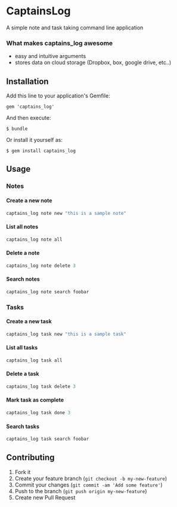 # CaptainsLog

A simple note and task taking command line application

### What makes captains_log awesome
* easy and intuitive arguments
* stores data on cloud storage (Dropbox, box, google drive, etc..)
## Installation

Add this line to your application's Gemfile:

    gem 'captains_log'

And then execute:

    $ bundle

Or install it yourself as:

    $ gem install captains_log

## Usage

### Notes

#### Create a new note

```ruby
captains_log note new "this is a sample note"
```

#### List all notes

```ruby
captains_log note all
```
#### Delete a note

```ruby
captains_log note delete 3
```

#### Search notes

```ruby
captains_log note search foobar
```

### Tasks

#### Create a new task

```ruby
captains_log task new "this is a sample task"
```
#### List all tasks

```ruby
captains_log task all
```

#### Delete a task

```ruby
captains_log task delete 3
```

#### Mark task as complete

```ruby
captains_log task done 3
```
#### Search tasks

```ruby
captains_log task search foobar
```


## Contributing

1. Fork it
2. Create your feature branch (`git checkout -b my-new-feature`)
3. Commit your changes (`git commit -am 'Add some feature'`)
4. Push to the branch (`git push origin my-new-feature`)
5. Create new Pull Request
